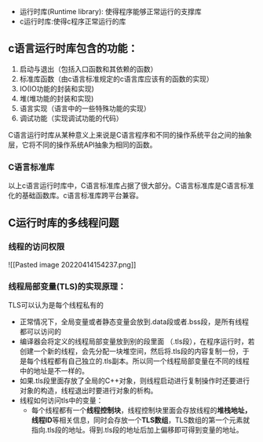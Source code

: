 - 运行时库(Runtime library): 使得程序能够正常运行的支撑库
- c运行时库:使得c程序正常运行的库

## c语言运行时库包含的功能：
1. 启动与退出（包括入口函数和其依赖的函数）
2. 标准库函数（由c语言标准规定的c语言库应该有的函数的实现）
3. IO(IO功能的封装和实现)
4. 堆(堆功能的封装和实现)
5. 语言实现（语言中的一些特殊功能的实现）
6. 调试功能（实现调试功能的代码）

C语言运行时库从某种意义上来说是C语言程序和不同的操作系统平台之间的抽象层，它将不同的操作系统API抽象为相同的函数。

### C语言标准库
以上c语言运行时库中，C语言标准库占据了很大部分。C语言标准库是C语言标准化的基础函数库。c语言标准库跨平台兼容。

## C运行时库的多线程问题
### 线程的访问权限
![[Pasted image 20220414154237.png]]
### 线程局部变量(TLS)的实现原理：
TLS可以认为是每个线程私有的
- 正常情况下，全局变量或者静态变量会放到.data段或者.bss段，是所有线程都可以访问的
- 编译器会将定义的线程局部变量放到别的段里面 （.tls段），在程序运行时，若创建一个新的线程，会先分配一块堆空间，然后将.tls段的内容复制一份，于是每个线程都有自己独立的.tls副本。所以同一个线程局部变量在不同的线程中的地址是不一样的。
- 如果.tls段里面存放了全局的C++对象，则线程启动进行复制操作时还要进行对象的构造，线程退出时要进行对象的析构。
- 线程如何访问tls中的变量：
	- 每个线程都有一个**线程控制块**，线程控制块里面会存放线程的**堆栈地址，线程ID**等相关信息，同时会存放一个**TLS数组**，TLS数组的第一个元素就指向.tls段的地址。得到.tls段的地址后加上偏移即可得到变量的地址。